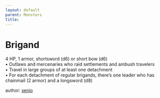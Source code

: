 ```yaml
---
layout: default
parent: Monsters
title:
---
```

# Brigand
4 HP, 1 armor, shortsword (d6) or short bow (d6)  
• Outlaws and mercenaries who raid settlements and ambush travelers  
• Travel in large groups of at least one detachment  
• For each detachment of regular brigands, there’s one leader who has chainmail (2 armor) and a longsword (d8)  




author: [xenio](https://xenioinabottle.blogspot.com/2021/02/classic-monsters-for-cairnito-part-1.html)
